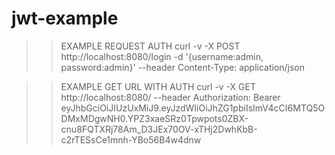 # jwt-example

>> EXAMPLE REQUEST AUTH
curl -v -X POST http://localhost:8080/login -d '{username:admin, password:admin}' --header Content-Type: application/json

>> EXAMPLE GET URL WITH AUTH
curl -v -X GET http://localhost:8080/ --header Authorization: Bearer eyJhbGciOiJIUzUxMiJ9.eyJzdWIiOiJhZG1pbiIsImV4cCI6MTQ5ODMxMDgwNH0.YPZ3xaeSRz0Tpwpots0ZBX-cnu8FQTXRj78Am_D3JEx70OV-xTHj2DwhKbB-c2rTESsCe1mnh-YBo56B4w4dnw
